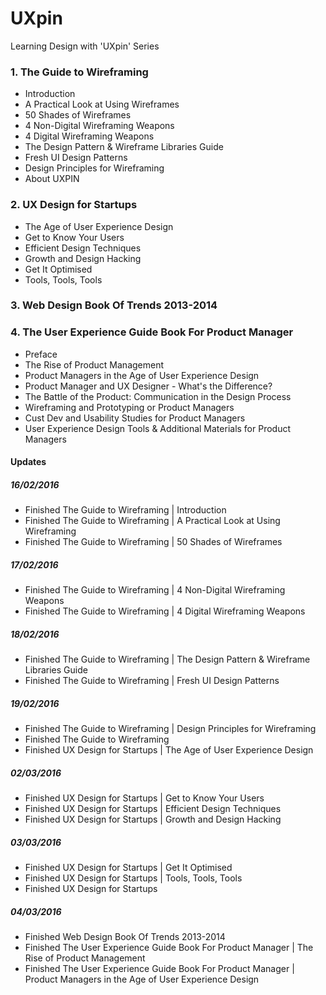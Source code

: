 # UXpin
Learning Design with 'UXpin' Series

### 1. The Guide to Wireframing
- Introduction
- A Practical Look at Using Wireframes
- 50 Shades of Wireframes
- 4 Non-Digital Wireframing Weapons
- 4 Digital Wireframing Weapons
- The Design Pattern & Wireframe Libraries Guide
- Fresh UI Design Patterns
- Design Principles for Wireframing
- About UXPIN

### 2. UX Design for Startups
- The Age of User Experience Design
- Get to Know Your Users
- Efficient Design Techniques
- Growth and Design Hacking
- Get It Optimised
- Tools, Tools, Tools

### 3. Web Design Book Of Trends 2013-2014

### 4. The User Experience Guide Book For Product Manager
- Preface
- The Rise of Product Management
- Product Managers in the Age of User Experience Design
- Product Manager and UX Designer - What's the Difference?
- The Battle of the Product: Communication in the Design Process
- Wireframing and Prototyping or Product Managers
- Cust Dev and Usability Studies for Product Managers
- User Experience Design Tools & Additional Materials for Product Managers


#### Updates
##### 16/02/2016
- Finished The Guide to Wireframing | Introduction
- Finished The Guide to Wireframing | A Practical Look at Using Wireframing
- Finished The Guide to Wireframing | 50 Shades of Wireframes

##### 17/02/2016
- Finished The Guide to Wireframing | 4 Non-Digital Wireframing Weapons
- Finished The Guide to Wireframing | 4 Digital Wireframing Weapons

##### 18/02/2016
- Finished The Guide to Wireframing | The Design Pattern & Wireframe Libraries Guide
- Finished The Guide to Wireframing | Fresh UI Design Patterns

##### 19/02/2016
- Finished The Guide to Wireframing | Design Principles for Wireframing
- Finished The Guide to Wireframing
- Finished UX Design for Startups | The Age of User Experience Design

##### 02/03/2016
- Finished UX Design for Startups | Get to Know Your Users
- Finished UX Design for Startups | Efficient Design Techniques
- Finished UX Design for Startups | Growth and Design Hacking

##### 03/03/2016
- Finished UX Design for Startups | Get It Optimised
- Finished UX Design for Startups | Tools, Tools, Tools
- Finished UX Design for Startups

##### 04/03/2016
- Finished Web Design Book Of Trends 2013-2014
- Finished The User Experience Guide Book For Product Manager | The Rise of Product Management
- Finished The User Experience Guide Book For Product Manager | Product Managers in the Age of User Experience Design
